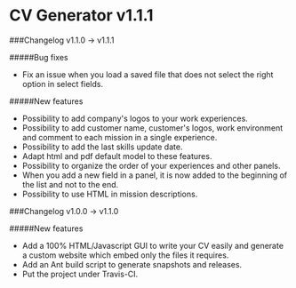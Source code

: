 CV Generator v1.1.1
===================

###Changelog v1.1.0 -> v1.1.1

#####Bug fixes

* Fix an issue when you load a saved file that does not select the right option in select fields.

#####New features

* Possibility to add company's logos to your work experiences.
* Possibility to add customer name, customer's logos, work environment and comment to each mission in a single experience.
* Possibility to add the last skills update date.
* Adapt html and pdf default model to these features.
* Possibility to organize the order of your experiences and other panels.
* When you add a new field in a panel, it is now added to the beginning of the list and not to the end.
* Possibility to use HTML in mission descriptions.

###Changelog v1.0.0 -> v1.1.0

#####New features

* Add a 100% HTML/Javascript GUI to write your CV easily and generate a custom website which embed only the files it requires.
* Add an Ant build script to generate snapshots and releases.
* Put the project under Travis-CI.
